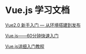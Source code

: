 # Vue.js 学习文档

[Vue2.0 新手入门 — 从环境搭建到发布](https://www.runoob.com/w3cnote/vue2-start-coding.html)

[Vue.js——60分钟快速入门](https://www.cnblogs.com/rik28/p/6024425.html)

[Vue.js详细入门教程](https://www.cnblogs.com/sunlizheng/p/7580914.html)
